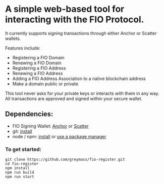 # A simple web-based tool for interacting with the FIO Protocol.

It currently supports signing transactions through either Anchor or Scatter wallets.

Features include:

 * Registering a FIO Domain
 * Renewing a FIO Domain
 * Registering a FIO Address
 * Renewing a FIO Address
 * Adding a FIO Address Association to a native blockchain address
 * Make a domain public or private

This tool never asks for your private keys or interacts with them in any way. All transactions are approved and signed within your secure wallet.

## Dependencies:

  - FIO Signing Wallet: [Anchor](https://github.com/greymass/anchor/releases) or [Scatter](https://get-scatter.com/)
  - git: [install](https://git-scm.com/book/en/v2/Getting-Started-Installing-Git)
  - node / npm: [install](https://nodejs.org/en/download/) or [use a package manager](https://nodejs.org/en/download/package-manager/)

### To get started:

```
git clone https://github.com/greymass/fio-register.git
cd fio-register
npm install
npm run build
npm run start
```
